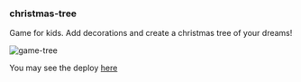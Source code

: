 ### christmas-tree

Game for kids. Add decorations and create a christmas tree of your dreams!

![game-tree](https://user-images.githubusercontent.com/76964682/171510670-88b28226-404c-42be-ab08-0918be673db0.JPG)

You may see the deploy [here](https://melodious-bonbon-365b93.netlify.app/)
